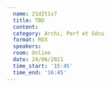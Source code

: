 ```yaml
---
  name: 21d2t1s7
  title: TBD
  content:
  category: Archi, Perf et Sécu
  format: REX
  speakers: 
  room: Online
  date: 24/06/2021
  time_start: '15:45'
  time_end: '16:45'
---
```

